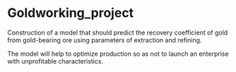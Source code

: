 # Goldworking_project
Construction of a model that should predict the recovery coefficient of gold from gold-bearing ore using parameters of extraction and refining.

The model will help to optimize production so as not to launch an enterprise with unprofitable characteristics.
